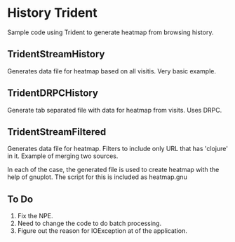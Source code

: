 # History Trident

Sample code using Trident to generate heatmap from browsing history.

## TridentStreamHistory
Generates data file for heatmap based on all visitis. Very basic example.

## TridentDRPCHistory
Generate tab separated file with data for heatmap from visits. Uses DRPC.

## TridentStreamFiltered
Generates data file for heatmap. Filters to include only URL that has 
'clojure' in it. Example of merging two sources.



In each of the case, the generated file is used to create heatmap with the
help of gnuplot. The script for this is included as heatmap.gnu

## To Do
1. Fix the NPE. 
2. Need to change the code to do batch processing. 
3. Figure out the reason for IOException at of the application.


